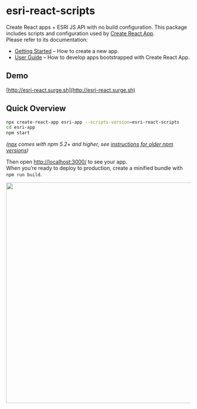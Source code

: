 # esri-react-scripts
Create React apps + ESRI JS API with no build configuration.
This package includes scripts and configuration used by [Create React App](https://github.com/g3r4n/create-esri-react-app).<br>
Please refer to its documentation:

* [Getting Started](https://github.com/g3r4n/create-esri-react-app/blob/master/README.md#getting-started) – How to create a new app.
* [User Guide](https://github.com/g3r4n/create-esri-react-app/blob/master/packages/react-scripts/template/README.md) – How to develop apps bootstrapped with Create React App.

## Demo

[http://esri-react.surge.sh](http://esri-react.surge.sh)

## Quick Overview

```sh
npx create-react-app esri-app --scripts-version=esri-react-scripts
cd esri-app
npm start
```

*([npx](https://medium.com/@maybekatz/introducing-npx-an-npm-package-runner-55f7d4bd282b) comes with npm 5.2+ and higher, see [instructions for older npm versions](https://gist.github.com/gaearon/4064d3c23a77c74a3614c498a8bb1c5f))*

Then open [http://localhost:3000/](http://localhost:3000/) to see your app.<br>
When you’re ready to deploy to production, create a minified bundle with `npm run build`.

<p align='center'>
<img src='https://cdn.rawgit.com/g3r4n/create-esri-react-app/6ab67e6b96457720d843aa3c557ff951a41bafc2/screencast.svg' width='600' alt=''>
</p>